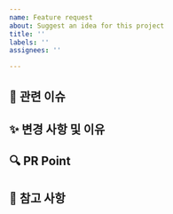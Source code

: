 ```yaml
---
name: Feature request
about: Suggest an idea for this project
title: ''
labels: ''
assignees: ''

---
```


## 🔧 관련 이슈
<!-- 관련있는 이슈 번호(#000)을 작성
     해당 pull request merge와 함께 이슈를 닫으려면 아래처럼 작성
     closed: #Issue_number -->

## ✨ 변경 사항 및 이유
<!-- 변경한 내용과 그 이유 작성 -->

## 🔍 PR Point
<!-- 리뷰어 분들이 집중적으로 보셨으면 하는 내용 작성. -->

## 📌 참고 사항
<!-- 참고할 사항이 있다면 작성 -->
